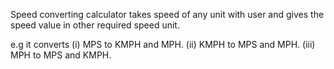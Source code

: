 Speed converting calculator takes speed of any unit with user and gives the speed value in other required speed unit.

e.g it converts 
(i) MPS to KMPH and MPH.
(ii) KMPH to MPS and MPH.
(iii) MPH to MPS and KMPH.